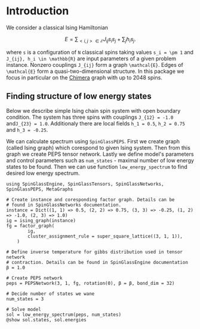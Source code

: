 # Introduction
We consider a classical Ising Hamiltonian
```math
E = \sum_{<i,j> \in \mathcal{E}} J_{ij} s_i s_j + \sum_j h_i s_j.
```
where ``s`` is a configuration of ``N`` classical spins taking values ``s_i = \pm 1``
and ``J_{ij}, h_i \in \mathbb{R}`` are input parameters of a given problem instance. 
Nonzero couplings ``J_{ij}`` form a graph ``\mathcal{E}``. Edges of ``\mathcal{E}`` form a quasi-two-dimensional structure. In this package we focus in particular on the [Chimera](https://docs.dwavesys.com/docs/latest/c_gs_4.html#chimera-graph) graph with up to 2048 spins. 


## Finding structure of low energy states
Below we describe simple Ising chain spin system with open boundary condition. The system has three spins with couplings ``J_{12} = -1.0`` and``J_{23} = 1.0``. Additionaly there are local fields ``h_1 = 0.5``, ``h_2 = 0.75`` and ``h_3 = -0.25``. 

We can calculate spectrum using `SpinGlassPEPS`. First we create graph (called Ising graph) which corespond to given Ising system. Then from this graph we create PEPS tensor network. Lastly we define model's parameters and control parameters such as `num_states` - maximal number of low energy states to be found. Then we can use function `low_energy_spectrum` to find desired low energy spectrum.


```@example
using SpinGlassEngine, SpinGlassTensors, SpinGlassNetworks, SpinGlassPEPS, MetaGraphs

# Create instance and coresponding factor graph. Details can be
# found in SpinGlassNetworks documentation.
instance = Dict((1, 1) => 0.5, (2, 2) => 0.75, (3, 3) => -0.25, (1, 2) => -1.0, (2, 3) => 1.0)
ig = ising_graph(instance)
fg = factor_graph(
        ig,
        cluster_assignment_rule = super_square_lattice((3, 1, 1)),
    )

# Define inverse temperature for gibbs distribution used in tensor network 
# contraction. Details can be found in SpinGlassEngine documentation
β = 1.0

# Create PEPS network
peps = PEPSNetwork(3, 1, fg, rotation(0), β = β, bond_dim = 32)

# Decide number of states we wane
num_states = 3

# Solve model
sol = low_energy_spectrum(peps, num_states)
@show sol.states, sol.energies

```
